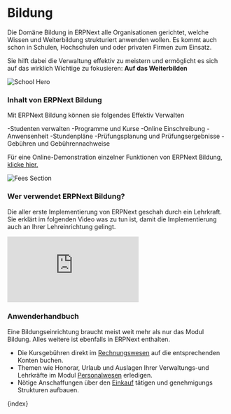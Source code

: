 # Bildung

Die Domäne Bildung in ERPNext alle Organisationen gerichtet, welche Wissen und Weiterbildung strukturiert anwenden wollen. Es kommt auch schon in Schulen, Hochschulen und oder privaten Firmen zum Einsatz.

Sie hilft dabei die Verwaltung effektiv zu meistern und ermöglicht es sich auf das wirklich Wichtige zu fokusieren: **Auf das Weiterbilden**

<img class="screenshot" alt="School Hero" src="{{docs_base_url}}/assets/img/education/school-hero.png">

### Inhalt von ERPNext Bildung

Mit ERPNext Bildung können sie folgendes Effektiv Verwalten

-Studenten verwalten
-Programme und Kurse
-Online Einschreibung
-Anwensenheit
-Stundenpläne
-Prüfungsplanung und Prüfungsergebnisse
-Gebühren und Gebührennachweise

Für eine Online-Demonstration einzelner Funktionen von ERPNext Bildung, [klicke hier.](https://www.youtube.com/watch?v=f6foQOyGzdA&list=PL3lFfCEoMxvxyjnARY_C1zLoOE55LcMKB)

<img class="screenshot" alt="Fees Section" src="{{docs_base_url}}/assets/img/education/assessment.png">

### Wer verwendet ERPNext Bildung?

Die aller erste Implementierung von ERPNext geschah durch ein Lehrkraft. Sie erklärt im folgenden Video was zu tun ist, damit die Implementierung auch an Ihrer Lehreinrichtung gelingt.

<div>
    <div class='embed-container'>
        <iframe src='https://www.youtube.com/embed/t8ZDDq4qtIk?end=52' frameborder='0' allowfullscreen>
        </iframe>
    </div>
</div>

### Anwenderhandbuch

Eine Bildungseinrichtung braucht meist weit mehr als nur das Modul Bildung. Alles weitere ist ebenfalls in ERPNext enthalten.

- Die Kursgebühren direkt im [Rechnungswesen](/docs/user/manual/en/accounts.html) auf die entsprechenden Konten buchen.
- Themen wie Honorar, Urlaub und Auslagen Ihrer Verwaltungs-und Lehrkräfte  im Modul [Personalwesen](/docs/user/manual/en/human-resources.html) erledigen.
- Nötige Anschaffungen über den [Einkauf](/docs/user/manual/en/human-resources.html) tätigen und genehmigungs Strukturen aufbauen.

{index}
